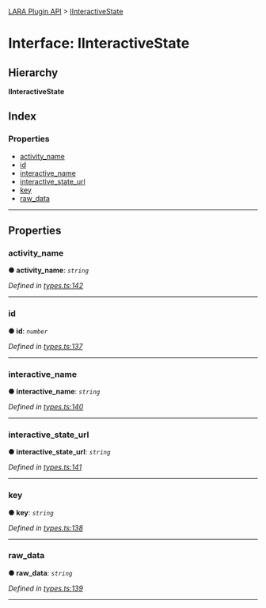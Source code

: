 [LARA Plugin API](../README.md) > [IInteractiveState](../interfaces/iinteractivestate.md)

# Interface: IInteractiveState

## Hierarchy

**IInteractiveState**

## Index

### Properties

* [activity_name](iinteractivestate.md#activity_name)
* [id](iinteractivestate.md#id)
* [interactive_name](iinteractivestate.md#interactive_name)
* [interactive_state_url](iinteractivestate.md#interactive_state_url)
* [key](iinteractivestate.md#key)
* [raw_data](iinteractivestate.md#raw_data)

---

## Properties

<a id="activity_name"></a>

###  activity_name

**● activity_name**: *`string`*

*Defined in [types.ts:142](https://github.com/concord-consortium/lara/blob/491fdee4/lara-typescript/src/plugin-api/types.ts#L142)*

___
<a id="id"></a>

###  id

**● id**: *`number`*

*Defined in [types.ts:137](https://github.com/concord-consortium/lara/blob/491fdee4/lara-typescript/src/plugin-api/types.ts#L137)*

___
<a id="interactive_name"></a>

###  interactive_name

**● interactive_name**: *`string`*

*Defined in [types.ts:140](https://github.com/concord-consortium/lara/blob/491fdee4/lara-typescript/src/plugin-api/types.ts#L140)*

___
<a id="interactive_state_url"></a>

###  interactive_state_url

**● interactive_state_url**: *`string`*

*Defined in [types.ts:141](https://github.com/concord-consortium/lara/blob/491fdee4/lara-typescript/src/plugin-api/types.ts#L141)*

___
<a id="key"></a>

###  key

**● key**: *`string`*

*Defined in [types.ts:138](https://github.com/concord-consortium/lara/blob/491fdee4/lara-typescript/src/plugin-api/types.ts#L138)*

___
<a id="raw_data"></a>

###  raw_data

**● raw_data**: *`string`*

*Defined in [types.ts:139](https://github.com/concord-consortium/lara/blob/491fdee4/lara-typescript/src/plugin-api/types.ts#L139)*

___

